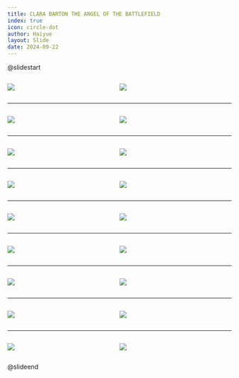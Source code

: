 ```yaml
---
title: CLARA BARTON THE ANGEL OF THE BATTLEFIELD
index: true
icon: circle-dot
author: Haiyue
layout: Slide
date: 2024-09-22
---
```

 
@slidestart

<div style="display:flex">
<div style="flex:1">

![](https://raw.githubusercontent.com/yclord/reading/refs/heads/master/english/Level-V/CLARA%20BARTON%20THE%20ANGEL%20OF%20THE%20BATTLEFIELD/001.webp)
</div>
<div style="flex:1">

![](https://raw.githubusercontent.com/yclord/reading/refs/heads/master/english/Level-V/CLARA%20BARTON%20THE%20ANGEL%20OF%20THE%20BATTLEFIELD/002.webp)
</div>
</div>

---

<div style="display:flex">
<div style="flex:1">

![](https://raw.githubusercontent.com/yclord/reading/refs/heads/master/english/Level-V/CLARA%20BARTON%20THE%20ANGEL%20OF%20THE%20BATTLEFIELD/003.webp)
</div>
<div style="flex:1">

![](https://raw.githubusercontent.com/yclord/reading/refs/heads/master/english/Level-V/CLARA%20BARTON%20THE%20ANGEL%20OF%20THE%20BATTLEFIELD/004.webp)
</div>
</div>

---

<div style="display:flex">
<div style="flex:1">

![](https://raw.githubusercontent.com/yclord/reading/refs/heads/master/english/Level-V/CLARA%20BARTON%20THE%20ANGEL%20OF%20THE%20BATTLEFIELD/005.webp)
</div>
<div style="flex:1">

![](https://raw.githubusercontent.com/yclord/reading/refs/heads/master/english/Level-V/CLARA%20BARTON%20THE%20ANGEL%20OF%20THE%20BATTLEFIELD/006.webp)
</div>
</div>

---

<div style="display:flex">
<div style="flex:1">

![](https://raw.githubusercontent.com/yclord/reading/refs/heads/master/english/Level-V/CLARA%20BARTON%20THE%20ANGEL%20OF%20THE%20BATTLEFIELD/007.webp)
</div>
<div style="flex:1">

![](https://raw.githubusercontent.com/yclord/reading/refs/heads/master/english/Level-V/CLARA%20BARTON%20THE%20ANGEL%20OF%20THE%20BATTLEFIELD/008.webp)
</div>
</div>

---

<div style="display:flex">
<div style="flex:1">

![](https://raw.githubusercontent.com/yclord/reading/refs/heads/master/english/Level-V/CLARA%20BARTON%20THE%20ANGEL%20OF%20THE%20BATTLEFIELD/009.webp)
</div>
<div style="flex:1">

![](https://raw.githubusercontent.com/yclord/reading/refs/heads/master/english/Level-V/CLARA%20BARTON%20THE%20ANGEL%20OF%20THE%20BATTLEFIELD/010.webp)
</div>
</div>

---

<div style="display:flex">
<div style="flex:1">

![](https://raw.githubusercontent.com/yclord/reading/refs/heads/master/english/Level-V/CLARA%20BARTON%20THE%20ANGEL%20OF%20THE%20BATTLEFIELD/011.webp)
</div>
<div style="flex:1">

![](https://raw.githubusercontent.com/yclord/reading/refs/heads/master/english/Level-V/CLARA%20BARTON%20THE%20ANGEL%20OF%20THE%20BATTLEFIELD/012.webp)
</div>
</div>

---

<div style="display:flex">
<div style="flex:1">

![](https://raw.githubusercontent.com/yclord/reading/refs/heads/master/english/Level-V/CLARA%20BARTON%20THE%20ANGEL%20OF%20THE%20BATTLEFIELD/013.webp)
</div>
<div style="flex:1">

![](https://raw.githubusercontent.com/yclord/reading/refs/heads/master/english/Level-V/CLARA%20BARTON%20THE%20ANGEL%20OF%20THE%20BATTLEFIELD/014.webp)
</div>
</div>

---

<div style="display:flex">
<div style="flex:1">

![](https://raw.githubusercontent.com/yclord/reading/refs/heads/master/english/Level-V/CLARA%20BARTON%20THE%20ANGEL%20OF%20THE%20BATTLEFIELD/015.webp)
</div>
<div style="flex:1">

![](https://raw.githubusercontent.com/yclord/reading/refs/heads/master/english/Level-V/CLARA%20BARTON%20THE%20ANGEL%20OF%20THE%20BATTLEFIELD/016.webp)
</div>
</div>

---

<div style="display:flex">
<div style="flex:1">

![](https://raw.githubusercontent.com/yclord/reading/refs/heads/master/english/Level-V/CLARA%20BARTON%20THE%20ANGEL%20OF%20THE%20BATTLEFIELD/017.webp)
</div>
<div style="flex:1">

![](https://raw.githubusercontent.com/yclord/reading/refs/heads/master/english/Level-V/CLARA%20BARTON%20THE%20ANGEL%20OF%20THE%20BATTLEFIELD/018.webp)
</div>
</div>

@slideend